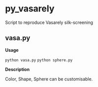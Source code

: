 # py_vasarely
Script to reproduce Vasarely silk-screening

## vasa.py
**Usage** 

`python vasa.py`
`python sphere.py`

**Description**

Color, Shape, Sphere can be customisable.
